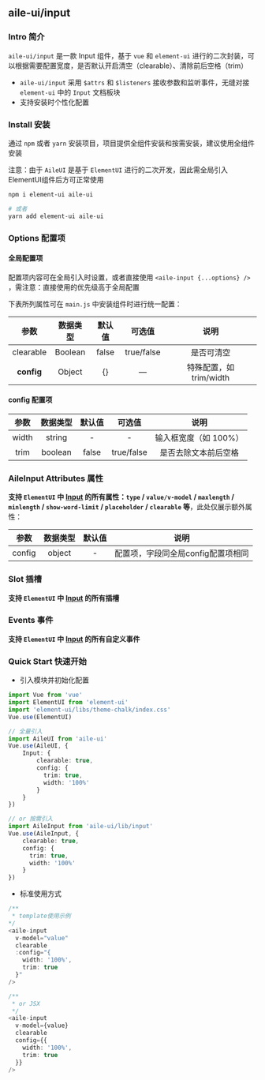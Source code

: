 ## aile-ui/input

### Intro 简介

`aile-ui/input` 是一款 Input 组件，基于 `vue` 和 `element-ui` 进行的二次封装，可以根据需要配置宽度，是否默认开启清空（clearable）、清除前后空格（trim）
- `aile-ui/input` 采用 `$attrs` 和 `$listeners` 接收参数和监听事件，无缝对接 `element-ui` 中的 `Input` 文档板块
- 支持安装时个性化配置

### Install 安装

通过 `npm` 或者 `yarn` 安装项目，项目提供全组件安装和按需安装，建议使用全组件安装

注意：由于 `AileUI` 是基于 `ElementUI` 进行的二次开发，因此需全局引入ElementUI组件后方可正常使用

```bash
npm i element-ui aile-ui

# 或者
yarn add element-ui aile-ui
```
### Options 配置项

#### 全局配置项

配置项内容可在全局引入时设置，或者直接使用 `<aile-input {...options} />` ，需注意：直接使用的优先级高于全局配置

下表所列属性可在 `main.js` 中安装组件时进行统一配置：

|    参数    | 数据类型 | 默认值 |   可选值   |          说明           |
| :--------: | :------: | :----: | :--------: | :---------------------: |
| clearable  | Boolean  | false  | true/false |       是否可清空        |
| **config** |  Object  |   {}   |     —      | 特殊配置，如 trim/width |

#### config 配置项

| 参数  | 数据类型 | 默认值 |   可选值   |         说明          |
| :---: | :------: | :----: | :--------: | :-------------------: |
| width |  string  |   -    |     -      | 输入框宽度（如 100%） |
| trim  | boolean  | false  | true/false | 是否去除文本前后空格  |

### AileInput Attributes 属性

**支持 `ElementUI` 中 [Input](https://element.eleme.cn/#/zh-CN/component/input) 的所有属性：`type` / `value/v-model` / `maxlength` / `minlength` / `show-word-limit` / `placeholder` / `clearable` 等**，此处仅展示额外属性：

|  参数  | 数据类型 | 默认值 |                说明                |
| :----: | :------: | :----: | :--------------------------------: |
| config |  object  |   -    | 配置项，字段同全局config配置项相同 |

### Slot 插槽

**支持 `ElementUI` 中 [Input](https://element.eleme.cn/#/zh-CN/component/input) 的所有插槽**

### Events 事件

**支持 `ElementUI` 中 [Input](https://element.eleme.cn/#/zh-CN/component/input) 的所有自定义事件**

### Quick Start 快速开始

- 引入模块并初始化配置

```ts
import Vue from 'vue'
import ElementUI from 'element-ui'
import 'element-ui/libs/theme-chalk/index.css'
Vue.use(ElementUI)

// 全量引入
import AileUI from 'aile-ui'
Vue.use(AileUI, {
    Input: {
        clearable: true,
        config: {
          trim: true,
          width: '100%'
        }
    }
})

// or 按需引入
import AileInput from 'aile-ui/lib/input'
Vue.use(AileInput, {
    clearable: true,
    config: {
      trim: true,
      width: '100%'
    }
})

```

- 标准使用方式

```ts
/**
 * template使用示例
*/
<aile-input
  v-model="value"
  clearable
  :config="{
    width: '100%',
    trim: true
  }"
/>

/**
 * or JSX
 */
<aile-input
  v-model={value}
  clearable
  config={{
    width: '100%',
    trim: true
  }}
/>
```
